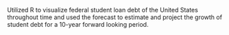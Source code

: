 Utilized R to visualize federal student loan debt of the United States throughout time and used the forecast to estimate and project the growth of student debt for a 10-year forward looking period.
